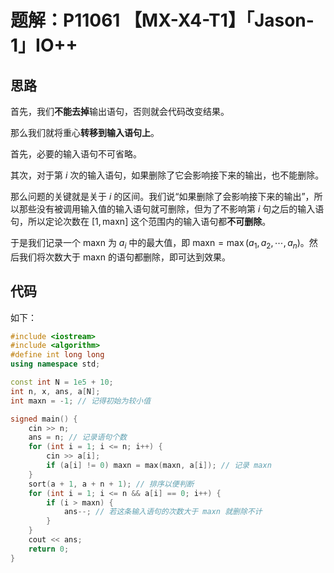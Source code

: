# 题解：P11061 【MX-X4-T1】「Jason-1」IO++

## 思路

首先，我们**不能去掉**输出语句，否则就会代码改变结果。

那么我们就将重心**转移到输入语句上**。

首先，必要的输入语句不可省略。

其次，对于第 $i$ 次的输入语句，如果删除了它会影响接下来的输出，也不能删除。

那么问题的关键就是关于 $i$ 的区间。我们说“如果删除了会影响接下来的输出”，所以那些没有被调用输入值的输入语句就可删除，但为了不影响第 $i$ 句之后的输入语句，所以定论次数在 $[1,\text{maxn}]$ 这个范围内的输入语句都**不可删除**。

于是我们记录一个 $\text{maxn}$ 为 $a_i$ 中的最大值，即 $\text{maxn}=\max(a_1,a_2,\cdots,a_n)$。然后我们将次数大于 $\text{maxn}$ 的语句都删除，即可达到效果。

## 代码

如下：

```cpp
#include <iostream>
#include <algorithm>
#define int long long
using namespace std;

const int N = 1e5 + 10;
int n, x, ans, a[N];
int maxn = -1; // 记得初始为较小值

signed main() {
    cin >> n;
    ans = n; // 记录语句个数
    for (int i = 1; i <= n; i++) {
    	cin >> a[i];
    	if (a[i] != 0) maxn = max(maxn, a[i]); // 记录 maxn
    }
    sort(a + 1, a + n + 1); // 排序以便判断
    for (int i = 1; i <= n && a[i] == 0; i++) {
    	if (i > maxn) {
    		ans--; // 若这条输入语句的次数大于 maxn 就删除不计
    	}
    }
    cout << ans;
    return 0;
}
```